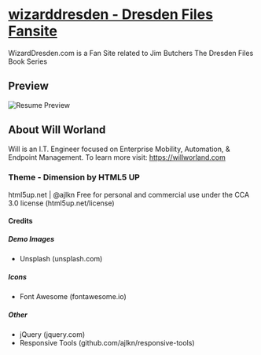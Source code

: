 # [wizarddresden - Dresden Files Fansite](https://wizarddresden.com)

WizardDresden.com is a Fan Site related to Jim Butchers The Dresden Files Book Series

## Preview

![Resume Preview](https://ninexmobility.github.io/wizarddresden/img/screenshot.png)

## About Will Worland

Will is an I.T. Engineer focused on Enterprise Mobility, Automation, & Endpoint Management.
To learn more visit: <https://willworland.com>

### Theme - Dimension by HTML5 UP

html5up.net | @ajlkn
Free for personal and commercial use under the CCA 3.0 license (html5up.net/license)

#### Credits

##### Demo Images

- Unsplash (unsplash.com)

##### Icons

- Font Awesome (fontawesome.io)

##### Other

- jQuery (jquery.com)
- Responsive Tools (github.com/ajlkn/responsive-tools)
